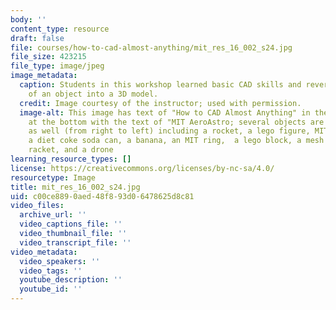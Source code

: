 ```yaml
---
body: ''
content_type: resource
draft: false
file: courses/how-to-cad-almost-anything/mit_res_16_002_s24.jpg
file_size: 423215
file_type: image/jpeg
image_metadata:
  caption: Students in this workshop learned basic CAD skills and reverse-engineering
    of an object into a 3D model.
  credit: Image courtesy of the instructor; used with permission.
  image-alt: This image has text of "How to CAD Almost Anything" in the middle and
    at the bottom with the text of "MIT AeroAstro; several objects are on this image
    as well (from right to left) including a rocket, a lego figure, MIT logo, a watch,
    a diet coke soda can, a banana, an MIT ring,  a lego block, a mesh net tube, a
    racket, and a drone
learning_resource_types: []
license: https://creativecommons.org/licenses/by-nc-sa/4.0/
resourcetype: Image
title: mit_res_16_002_s24.jpg
uid: c00ce889-0aed-48f8-93d0-6478625d8c81
video_files:
  archive_url: ''
  video_captions_file: ''
  video_thumbnail_file: ''
  video_transcript_file: ''
video_metadata:
  video_speakers: ''
  video_tags: ''
  youtube_description: ''
  youtube_id: ''
---
```

